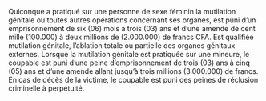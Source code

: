 Quiconque a pratiqué sur une personne de sexe féminin la mutilation génitale ou toutes autres opérations concernant ses organes, est puni d’un emprisonnement de six (06) mois à trois (03) ans et d’une amende de cent mille (100.000) à deux millions de (2.000.000) de francs CFA.
Est qualifiée mutilation génitale, l’ablation totale ou partielle des organes génitaux externes.
Lorsque la mutilation génitale est pratiquée sur une mineure, le coupable est puni d’une peine d’emprisonnement de trois (03) ans à cinq (05) ans et d’une amende allant jusqu’à trois millions (3.000.000) de francs.
En cas de décès de la victime, le coupable est puni des peines de réclusion criminelle à perpétuité.